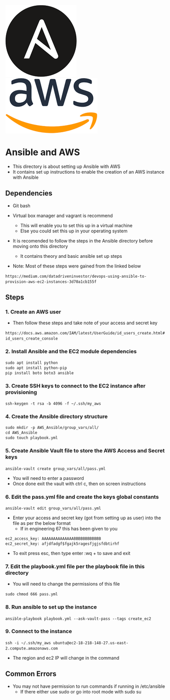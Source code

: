 
![logo](images/ansible_logo.png)     ![logo](images/aws_logo.png)

# Ansible and AWS

- This directory is about setting up Ansible with AWS
- It contains set up instructions to enable the creation of an AWS instance with Ansible

## Dependencies

- Git bash
- Virtual box manager and vagrant is recommend
	- This will enable you to set this up in a virtual machine
	- Else you could set this up in your operating system

- It is recomended to follow the steps in the Ansible directory before moving onto this directory
	- It contains theory and basic ansible set up steps

- Note: Most of these steps were gained from the linked below

```https://medium.com/datadriveninvestor/devops-using-ansible-to-provision-aws-ec2-instances-3d70a1cb155f```

## Steps

### 1. Create an AWS user

- Then follow these steps and take note of your access and secret key

```https://docs.aws.amazon.com/IAM/latest/UserGuide/id_users_create.html#id_users_create_console```

### 2. Install Ansible and the EC2 module dependencies

```
sudo apt install python
sudo apt install python-pip
pip install boto boto3 ansible
```

### 3. Create SSH keys to connect to the EC2 instance after provisioning

```ssh-keygen -t rsa -b 4096 -f ~/.ssh/my_aws```

### 4. Create the Ansible directory structure

```
sudo mkdir -p AWS_Ansible/group_vars/all/
cd AWS_Ansible
sudo touch playbook.yml
```

### 5. Create Ansible Vault file to store the AWS Access and Secret keys

```ansible-vault create group_vars/all/pass.yml```

- You will need to enter a password
- Once done exit the vault with ctrl c, then on screen instructions

### 6. Edit the pass.yml file and create the keys global constants

```ansible-vault edit group_vars/all/pass.yml```

- Enter your access and secret key (got from setting up as user) into the file as per the below format
	- If in engineering 67 this has been given to you

```
ec2_access_key: AAAAAAAAAAAAAABBBBBBBBBBBB                                      
ec2_secret_key: afjdfadgf$fgajk5ragesfjgjsfdbtirhf
```

- To exit press esc, then type enter :wq + <Enter> to save and exit

### 7. Edit the playbook.yml file per the playbook file in this directory

- You will need to change the permissions of this file

```sudo chmod 666 pass.yml```

### 8. Run ansible to set up the instance

```ansible-playbook playbook.yml --ask-vault-pass --tags create_ec2```

### 9. Connect to the instance

```ssh -i ~/.ssh/my_aws ubuntu@ec2-18-218-148-27.us-east-2.compute.amazonaws.com```

- The region and ec2 IP will change in the command


## Common Errors

- You may not have permission to run commands if running in /etc/ansible
	- If there either use sudo or go into root mode with sudo su
